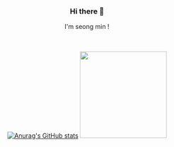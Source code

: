 <div align="center">
<h3>Hi there 👋</h3>

<div align="center">I'm seong min !</div>

<br>
<br>

[![Anurag's GitHub stats](https://github-readme-stats.vercel.app/api?username=hll2071)](https://github.com/hll2071)
<a href="https://github.com/hll2071"><img style="height:196px" src="https://github-readme-stats.vercel.app/api/top-langs/?username=hll2071&layout=compact&hide_border=true" /></a>
